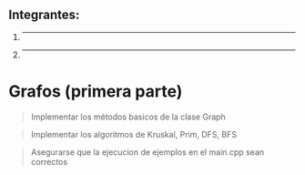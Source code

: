 ## Integrantes: 
1. _________  ______________
2. _________  ______________

# Grafos (primera parte)

> Implementar los métodos basicos de la clase Graph

> Implementar los algoritmos de Kruskal, Prim, DFS, BFS

> Asegurarse que la ejecucion de ejemplos en el main.cpp sean correctos


